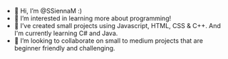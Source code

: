 - 👋 Hi, I’m @SSiennaM :)
- 👀 I’m interested in learning more about programming!
- 🌱 I’ve created small projects using Javascript, HTML, CSS & C++. And I'm currently learning C# and Java.
- 💞️ I’m looking to collaborate on small to medium projects that are beginner friendly and challenging.

<!---
SSiennaM/SSiennaM is a ✨ special ✨ repository because its `README.md` (this file) appears on your GitHub profile.
You can click the Preview link to take a look at your changes.
--->

